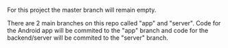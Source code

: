 For this project the master branch will remain empty.

There are 2 main branches on this repo called "app" and "server". Code for the Android app will be commited to the "app" branch and code for the backend/server will be commited to the "server" branch.